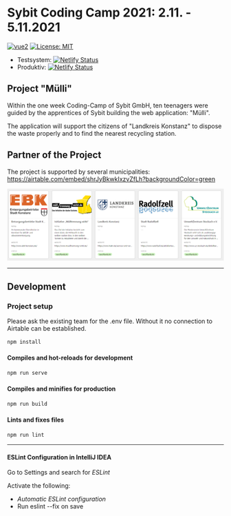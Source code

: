 # Sybit Coding Camp 2021: 2.11. - 5.11.2021

[![vue2](https://img.shields.io/badge/vue-2.x-brightgreen.svg)](https://vuejs.org/)
[![License: MIT](https://img.shields.io/badge/License-MIT-yellow.svg)](LICENSE)

- Testsystem: [![Netlify Status](https://api.netlify.com/api/v1/badges/7ee1ed26-e7a2-403a-8e20-332a7216475e/deploy-status)](https://app.netlify.com/sites/d1-coding-camp/deploys)
- Produktiv: [![Netlify Status](https://api.netlify.com/api/v1/badges/25d8012e-6d1a-40c6-b43b-5ed17c1204e6/deploy-status)](https://app.netlify.com/sites/muelli/deploys)

## Project "Mülli"

Within the one week Coding-Camp of Sybit GmbH, ten teenagers were guided by
the apprentices of Sybit building the web application: "Mülli".

The application will support the citizens of "Landkreis Konstanz" to dispose the waste properly and to find the nearest recycling station.

## Partner of the Project

The project is supported by several municipalities:
https://airtable.com/embed/shrJyBkwkIxzvZfLh?backgroundColor=green

![GitHub Logo](/public/img/municipalities.png)


---

## Development

### Project setup

Please ask the existing team for the .env file. Without it no connection to Airtable can be established.

```sh
npm install
```

#### Compiles and hot-reloads for development

```sh
npm run serve
```

#### Compiles and minifies for production

```sh
npm run build
```

#### Lints and fixes files

```sh
npm run lint
```

---

#### ESLint Configuration in IntelliJ IDEA

Go to Settings and search for _ESLint_

Activate the following:

- _Automatic ESLint configuration_
- Run eslint --fix on save
